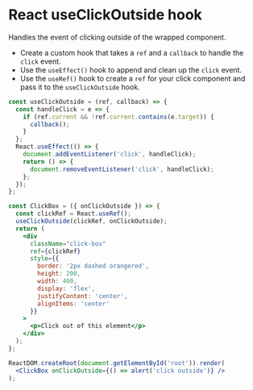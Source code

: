 # React useClickOutside hook

Handles the event of clicking outside of the wrapped component.

* Create a custom hook that takes a `ref` and a `callback` to handle the `click` event.
* Use the `useEffect()` hook to append and clean up the `click` event.
* Use the `useRef()` hook to create a `ref` for your click component and pass it to the `useClickOutside` hook.

```jsx
const useClickOutside = (ref, callback) => {
  const handleClick = e => {
    if (ref.current && !ref.current.contains(e.target)) {
      callback();
    }
  };
  React.useEffect(() => {
    document.addEventListener('click', handleClick);
    return () => {
      document.removeEventListener('click', handleClick);
    };
  });
};
```

```jsx
const ClickBox = ({ onClickOutside }) => {
  const clickRef = React.useRef();
  useClickOutside(clickRef, onClickOutside);
  return (
    <div
      className="click-box"
      ref={clickRef}
      style={{
        border: '2px dashed orangered',
        height: 200,
        width: 400,
        display: 'flex',
        justifyContent: 'center',
        alignItems: 'center'
      }}
    >
      <p>Click out of this element</p>
    </div>
  );
};

ReactDOM.createRoot(document.getElementById('root')).render(
  <ClickBox onClickOutside={() => alert('click outside')} />
);
```
